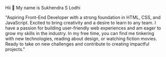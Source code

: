 Hii 👋 My name is Sukhendra S Lodhi

"Aspiring Front-End Developer with a strong foundation in HTML, CSS, and JavaScript. Excited to bring creativity and a desire to learn to any team. I have a passion for building user-friendly web experiences and am eager to grow my skills in the industry. In my free time, you can find me tinkering with new technologies, reading about design, or watching fiction movies. Ready to take on new challenges and contribute to creating impactful projects."
